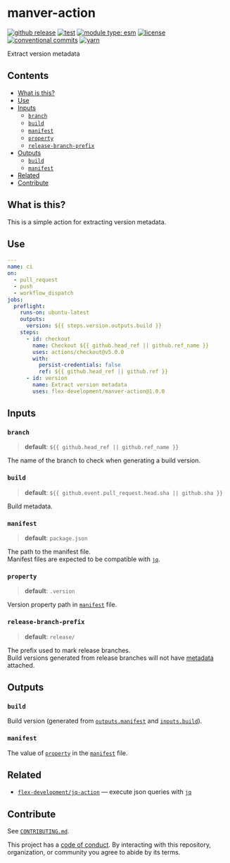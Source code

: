 # manver-action

[![github release](https://img.shields.io/github/v/release/flex-development/manver-action.svg?include_prereleases\&sort=semver)](https://github.com/flex-development/manver-action/releases/latest)
[![test](https://github.com/flex-development/manver-action/actions/workflows/test.yml/badge.svg)](https://github.com/flex-development/manver-action/actions/workflows/test.yml)
[![module type: esm](https://img.shields.io/badge/module%20type-esm-brightgreen)](https://github.com/voxpelli/badges-cjs-esm)
[![license](https://img.shields.io/github/license/flex-development/manver-action.svg)](LICENSE.md)
[![conventional commits](https://img.shields.io/badge/-conventional%20commits-fe5196?logo=conventional-commits\&logoColor=ffffff)](https://conventionalcommits.org)
[![yarn](https://img.shields.io/badge/-yarn-2c8ebb?style=flat\&logo=yarn\&logoColor=ffffff)](https://yarnpkg.com)

Extract version metadata

## Contents

- [What is this?](#what-is-this)
- [Use](#use)
- [Inputs](#inputs)
  - [`branch`](#branch)
  - [`build`](#build)
  - [`manifest`](#manifest)
  - [`property`](#property)
  - [`release-branch-prefix`](#release-branch-prefix)
- [Outputs](#outputs)
  - [`build`](#build-1)
  - [`manifest`](#manifest-1)
- [Related](#related)
- [Contribute](#contribute)

## What is this?

This is a simple action for extracting version metadata.

## Use

```yaml
---
name: ci
on:
  - pull_request
  - push
  - workflow_dispatch
jobs:
  preflight:
    runs-on: ubuntu-latest
    outputs:
      version: ${{ steps.version.outputs.build }}
    steps:
      - id: checkout
        name: Checkout ${{ github.head_ref || github.ref_name }}
        uses: actions/checkout@v5.0.0
        with:
          persist-credentials: false
          ref: ${{ github.head_ref || github.ref }}
      - id: version
        name: Extract version metadata
        uses: flex-development/manver-action@1.0.0
```

## Inputs

### `branch`

> **default**: `${{ github.head_ref || github.ref_name }}`

The name of the branch to check when generating a build version.

### `build`

> **default**: `${{ github.event.pull_request.head.sha || github.sha }}`

Build metadata.

### `manifest`

> **default**: `package.json`

The path to the manifest file.\
Manifest files are expected to be compatible with [`jq`][jq].

### `property`

> **default**: `.version`

Version property path in [`manifest`](#manifest) file.

### `release-branch-prefix`

> **default**: `release/`

The prefix used to mark release branches.\
Build versions generated from release branches will not have [metadata](#build) attached.

## Outputs

### `build`

Build version (generated from [`outputs.manifest`](#manifest-1) and [`inputs.build`](#build)).

### `manifest`

The value of [`property`](#property) in the [`manifest`](#manifest) file.

## Related

- [`flex-development/jq-action`][jq-action] — execute json queries with [`jq`][jq]

## Contribute

See [`CONTRIBUTING.md`](CONTRIBUTING.md).

This project has a [code of conduct](./CODE_OF_CONDUCT.md). By interacting with this repository, organization, or
community you agree to abide by its terms.

[jq]: https://jqlang.org

[jq-action]: https://github.com/flex-development/jq-action
